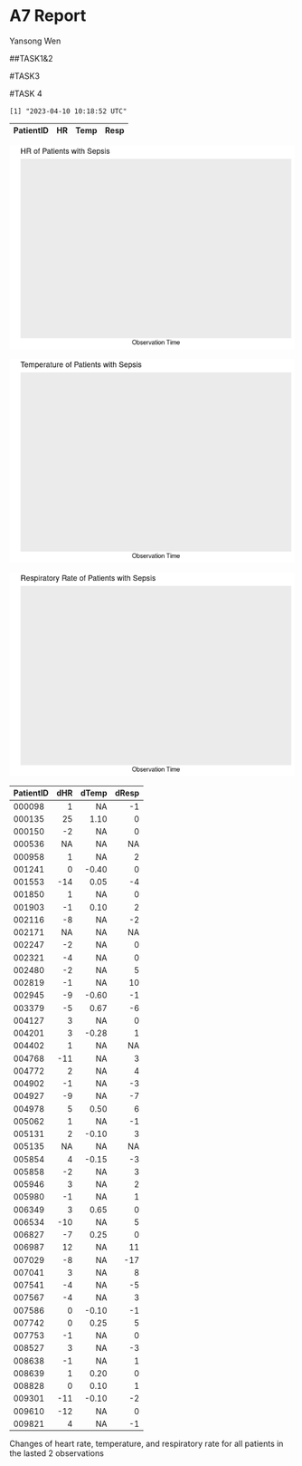 A7 Report
================
Yansong Wen

\##TASK1&2

\#TASK3

\#TASK 4

    [1] "2023-04-10 10:18:52 UTC"

| PatientID |  HR | Temp | Resp |
|:----------|----:|-----:|-----:|

![](README_files/figure-commonmark/unnamed-chunk-4-1.png)

![](README_files/figure-commonmark/unnamed-chunk-4-2.png)

![](README_files/figure-commonmark/unnamed-chunk-4-3.png)

| PatientID | dHR | dTemp | dResp |
|:----------|----:|------:|------:|
| 000098    |   1 |    NA |    -1 |
| 000135    |  25 |  1.10 |     0 |
| 000150    |  -2 |    NA |     0 |
| 000536    |  NA |    NA |    NA |
| 000958    |   1 |    NA |     2 |
| 001241    |   0 | -0.40 |     0 |
| 001553    | -14 |  0.05 |    -4 |
| 001850    |   1 |    NA |     0 |
| 001903    |  -1 |  0.10 |     2 |
| 002116    |  -8 |    NA |    -2 |
| 002171    |  NA |    NA |    NA |
| 002247    |  -2 |    NA |     0 |
| 002321    |  -4 |    NA |     0 |
| 002480    |  -2 |    NA |     5 |
| 002819    |  -1 |    NA |    10 |
| 002945    |  -9 | -0.60 |    -1 |
| 003379    |  -5 |  0.67 |    -6 |
| 004127    |   3 |    NA |     0 |
| 004201    |   3 | -0.28 |     1 |
| 004402    |   1 |    NA |    NA |
| 004768    | -11 |    NA |     3 |
| 004772    |   2 |    NA |     4 |
| 004902    |  -1 |    NA |    -3 |
| 004927    |  -9 |    NA |    -7 |
| 004978    |   5 |  0.50 |     6 |
| 005062    |   1 |    NA |    -1 |
| 005131    |   2 | -0.10 |     3 |
| 005135    |  NA |    NA |    NA |
| 005854    |   4 | -0.15 |    -3 |
| 005858    |  -2 |    NA |     3 |
| 005946    |   3 |    NA |     2 |
| 005980    |  -1 |    NA |     1 |
| 006349    |   3 |  0.65 |     0 |
| 006534    | -10 |    NA |     5 |
| 006827    |  -7 |  0.25 |     0 |
| 006987    |  12 |    NA |    11 |
| 007029    |  -8 |    NA |   -17 |
| 007041    |   3 |    NA |     8 |
| 007541    |  -4 |    NA |    -5 |
| 007567    |  -4 |    NA |     3 |
| 007586    |   0 | -0.10 |    -1 |
| 007742    |   0 |  0.25 |     5 |
| 007753    |  -1 |    NA |     0 |
| 008527    |   3 |    NA |    -3 |
| 008638    |  -1 |    NA |     1 |
| 008639    |   1 |  0.20 |     0 |
| 008828    |   0 |  0.10 |     1 |
| 009301    | -11 | -0.10 |    -2 |
| 009610    | -12 |    NA |     0 |
| 009821    |   4 |    NA |    -1 |

Changes of heart rate, temperature, and respiratory rate for all
patients in the lasted 2 observations

